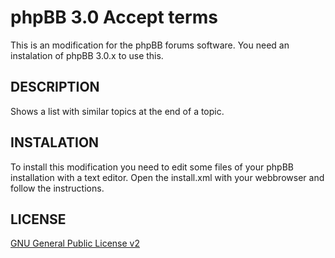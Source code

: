 phpBB 3.0 Accept terms
======================
This is an modification for the phpBB forums software. You need an instalation of phpBB 3.0.x to use this.

DESCRIPTION
-------
Shows a list with similar topics at the end of a topic.

INSTALATION
----------
To install this modification you need to edit some files of your phpBB installation with a text editor. Open 
the install.xml with your webbrowser and follow the instructions.


LICENSE
-------
<a href="http://opensource.org/licenses/gpl-2.0.php">GNU General Public License v2</a>
